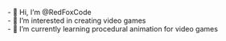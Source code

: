 <!DOCTYPE html>
<head>
  <meta charset="utf-8">
</head>
<body>
  <p>
  - 👋 Hi, I’m @RedFoxCode<br>
  - 👀 I’m interested in creating video games<br>
  - 🌱 I’m currently learning procedural animation for video games
  </p>
</body>
<!---
RedFoxCode/RedFoxCode is a ✨ special ✨ repository because its `README.md` (this file) appears on your GitHub profile.
You can click the Preview link to take a look at your changes.
--->
